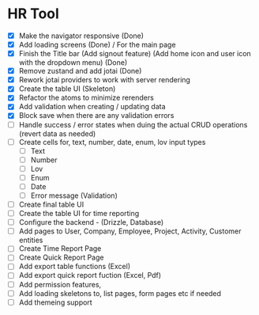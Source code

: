 # HR Tool

- [x] Make the navigator responsive (Done)
- [x] Add loading screens (Done) / For the main page
- [x] Finish the Title bar (Add signout feature) (Add home icon and user icon with the dropdown menu) (Done)
- [x] Remove zustand and add jotai (Done)
- [x] Rework jotai providers to work with server rendering
- [x] Create the table UI (Skeleton)
- [x] Refactor the atoms to minimize rerenders
- [x] Add validation when creating / updating data
- [x] Block save when there are any validation errors
- [ ] Handle success / error states when duing the actual CRUD operations (revert data as needed)
- [ ] Create cells for, text, number, date, enum, lov input types
  - [ ] Text
  - [ ] Number
  - [ ] Lov
  - [ ] Enum
  - [ ] Date
  - [ ] Error message (Validation)
- [ ] Create final table UI
- [ ] Create the table UI for time reporting
- [ ] Configure the backend - (Drizzle, Database)
- [ ] Add pages to User, Company, Employee, Project, Activity, Customer entities
- [ ] Create Time Report Page
- [ ] Create Quick Report Page
- [ ] Add export table functions (Excel)
- [ ] Add export quick report fuction (Excel, Pdf)
- [ ] Add permission features,
- [ ] Add loading skeletons to, list pages, form pages etc if needed
- [ ] Add themeing support
